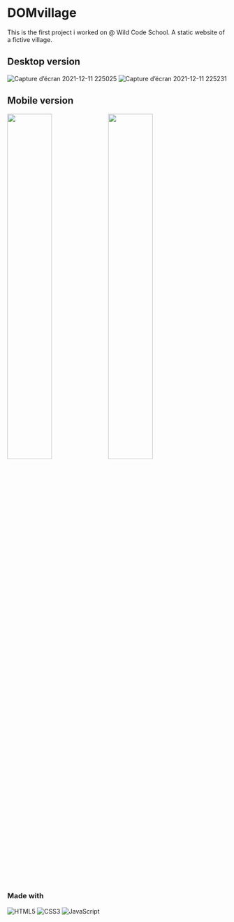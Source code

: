 # DOMvillage

This is the first project i worked on @ Wild Code School. A static website of a fictive village.

## Desktop version
![Capture d’écran 2021-12-11 225025](https://user-images.githubusercontent.com/30464317/145692910-bf5dd009-ab6c-430f-b070-4a1df9e780bd.png)
![Capture d’écran 2021-12-11 225231](https://user-images.githubusercontent.com/30464317/145692913-880c6e8d-b93c-4b9e-a0ab-b75f89e1145b.png)

## Mobile version
<img src="https://user-images.githubusercontent.com/30464317/145692914-2199488a-0770-4041-b753-0857e56a1fcd.png" width="45%"></img> <img src="https://user-images.githubusercontent.com/30464317/145692915-d9dace59-5de1-4989-b5cd-a10bfda25dff.png" width="45%"></img> 

### Made with 
![HTML5](https://img.shields.io/badge/html5-%23E34F26.svg?style=for-the-badge&logo=html5&logoColor=white)
![CSS3](https://img.shields.io/badge/css3-%231572B6.svg?style=for-the-badge&logo=css3&logoColor=white)
![JavaScript](https://img.shields.io/badge/javascript-%23323330.svg?style=for-the-badge&logo=javascript&logoColor=%23F7DF1E)


